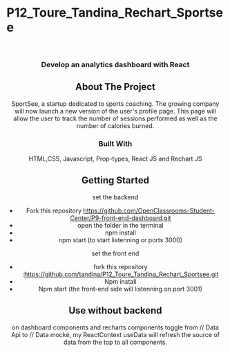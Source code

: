 
# P12_Toure_Tandina_Rechart_Sportsee
 
<br />
<div align="center">


  <h3 align="center"> Develop an analytics dashboard with React</h3>

<!-- ABOUT THE PROJECT -->
## About The Project
SportSee, a startup dedicated to sports coaching. The growing company will now launch a new version of the user's profile page. This page will allow the user to track the number of sessions performed as well as the number of calories burned.
### Built With

HTML,CSS, Javascript, Prop-types, React JS and Rechart JS

## Getting Started
  set the backend
* Fork this repository https://github.com/OpenClassrooms-Student-Center/P9-front-end-dashboard.git
* open the folder in the terminal 
* npm install
* npm start (to start listenning or ports 3000)

set the front end
* fork this repository :https://github.com/tandina/P12_Toure_Tandina_Rechart_Sportsee.git
* Npm install
* Npm start (the front-end side will listenning on port 3001)

## Use without backend
  on dashboard components and recharts components toggle from // Data Api to // Data mocké, my ReactContext useData will refresh the source of data from the top to all components.



